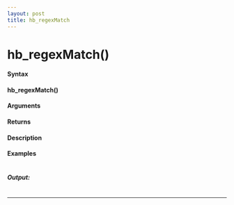 ```yaml
---
layout: post
title: hb_regexMatch
---
```


# hb_regexMatch()


#### Syntax

#### hb_regexMatch()

#### Arguments

#### Returns

#### Description

#### Examples

```

```

##### Output:

```

```

---